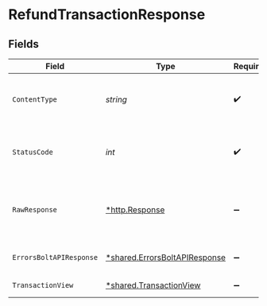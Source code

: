 # RefundTransactionResponse


## Fields

| Field                                                                         | Type                                                                          | Required                                                                      | Description                                                                   |
| ----------------------------------------------------------------------------- | ----------------------------------------------------------------------------- | ----------------------------------------------------------------------------- | ----------------------------------------------------------------------------- |
| `ContentType`                                                                 | *string*                                                                      | :heavy_check_mark:                                                            | HTTP response content type for this operation                                 |
| `StatusCode`                                                                  | *int*                                                                         | :heavy_check_mark:                                                            | HTTP response status code for this operation                                  |
| `RawResponse`                                                                 | [*http.Response](https://pkg.go.dev/net/http#Response)                        | :heavy_minus_sign:                                                            | Raw HTTP response; suitable for custom response parsing                       |
| `ErrorsBoltAPIResponse`                                                       | [*shared.ErrorsBoltAPIResponse](../../models/shared/errorsboltapiresponse.md) | :heavy_minus_sign:                                                            | Generic Error Schema                                                          |
| `TransactionView`                                                             | [*shared.TransactionView](../../models/shared/transactionview.md)             | :heavy_minus_sign:                                                            | Refund Successful                                                             |